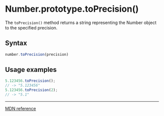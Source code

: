 # Number.prototype.toPrecision()

The `toPrecision()` method returns a string representing the Number object to the specified precision.

## Syntax 
```js
number.toPrecision(precision)
```

## Usage examples

```js
5.123456.toPrecision();
// -> "5.123456"
5.123456.toPrecision(2);
// -> "5.1"
```

---

[MDN reference](https://developer.mozilla.org/en-US/docs/Web/JavaScript/Reference/Global_Objects/Number/toPrecision)